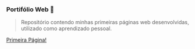 ### Portifólio Web :rocket:

>Repositório contendo minhas primeiras páginas web desenvolvidas, utilizado como aprendizado pessoal.


[Primeira Página!](https://rafahrochacorreia.github.io)
